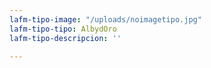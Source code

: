 ```yaml
---
lafm-tipo-image: "/uploads/noimagetipo.jpg"
lafm-tipo-tipo: AlbydOro
lafm-tipo-descripcion: ''

---
```

